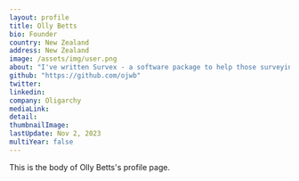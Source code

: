 ```yaml
---
layout: profile
title: Olly Betts
bio: Founder
country: New Zealand
address: New Zealand
image: /assets/img/user.png
about: "I've written Survex - a software package to help those surveying and make maps of caves. It was originally written for CUCC's Austria explorations, but is now used by many other cave surveying projects around the world."
github: "https://github.com/ojwb"
twitter:
linkedin: 
company: Oligarchy
mediaLink:
detail: 
thumbnailImage:
lastUpdate: Nov 2, 2023
multiYear: false
---
```


This is the body of Olly Betts's profile page.
